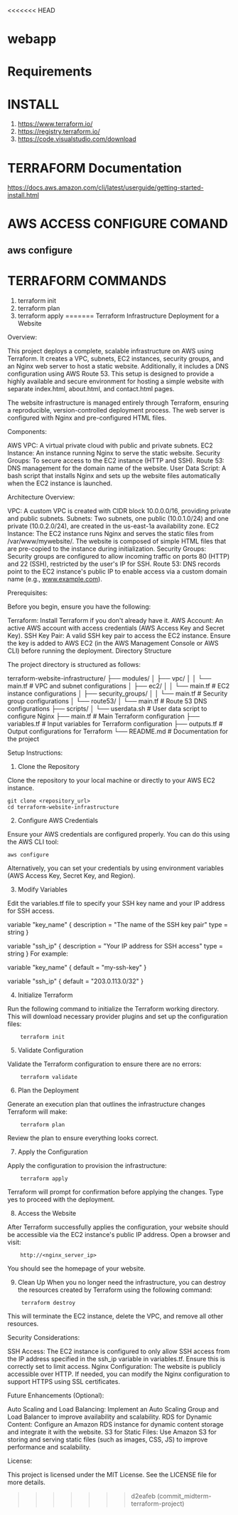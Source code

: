 <<<<<<< HEAD
# webapp

# Requirements

# INSTALL
1. https://www.terraform.io/
2. https://registry.terraform.io/
3. https://code.visualstudio.com/download
   
# TERRAFORM Documentation
https://docs.aws.amazon.com/cli/latest/userguide/getting-started-install.html

# AWS ACCESS CONFIGURE COMAND
## aws configure

# TERRAFORM COMMANDS 
1. terraform init
2. terraform plan
3. terraform apply
=======
						Terraform Infrastructure Deployment for a Website

Overview:

This project deploys a complete, scalable infrastructure on AWS using Terraform. It creates a VPC, subnets, EC2 instances, security groups, and an Nginx web server to host a static website. Additionally, it includes a DNS configuration using AWS Route 53. This setup is designed to provide a highly available and secure environment for hosting a simple website with separate index.html, about.html, and contact.html pages.

The website infrastructure is managed entirely through Terraform, ensuring a reproducible, version-controlled deployment process. The web server is configured with Nginx and pre-configured HTML files.

Components:

AWS VPC: A virtual private cloud with public and private subnets.
EC2 Instance: An instance running Nginx to serve the static website.
Security Groups: To secure access to the EC2 instance (HTTP and SSH).
Route 53: DNS management for the domain name of the website.
User Data Script: A bash script that installs Nginx and sets up the website files automatically when the EC2 instance is launched.

Architecture Overview:

VPC: A custom VPC is created with CIDR block 10.0.0.0/16, providing private and public subnets.
Subnets: Two subnets, one public (10.0.1.0/24) and one private (10.0.2.0/24), are created in the us-east-1a availability zone.
EC2 Instance: The EC2 instance runs Nginx and serves the static files from /var/www/mywebsite/. The website is composed of simple HTML files that are pre-copied to the instance during initialization.
Security Groups: Security groups are configured to allow incoming traffic on ports 80 (HTTP) and 22 (SSH), restricted by the user's IP for SSH.
Route 53: DNS records point to the EC2 instance's public IP to enable access via a custom domain name (e.g., www.example.com).

Prerequisites:

Before you begin, ensure you have the following:

Terraform: Install Terraform if you don't already have it.
AWS Account: An active AWS account with access credentials (AWS Access Key and Secret Key).
SSH Key Pair: A valid SSH key pair to access the EC2 instance. Ensure the key is added to AWS EC2 (in the AWS Management Console or AWS CLI) before running the deployment.
Directory Structure

The project directory is structured as follows:

terraform-website-infrastructure/
├── modules/
│   ├── vpc/
│   │   └── main.tf              # VPC and subnet configurations
│   ├── ec2/
│   │   └── main.tf              # EC2 instance configurations
│   ├── security_groups/
│   │   └── main.tf              # Security group configurations
│   └── route53/
│       └── main.tf              # Route 53 DNS configurations
├── scripts/
│   └── userdata.sh              # User data script to configure Nginx
├── main.tf                      # Main Terraform configuration
├── variables.tf                 # Input variables for Terraform configuration
├── outputs.tf                   # Output configurations for Terraform
└── README.md                    # Documentation for the project

Setup Instructions:

1. Clone the Repository

Clone the repository to your local machine or directly to your AWS EC2 instance.

	git clone <repository_url>
	cd terraform-website-infrastructure

2. Configure AWS Credentials

Ensure your AWS credentials are configured properly. You can do this using the AWS CLI tool:

	aws configure

Alternatively, you can set your credentials by using environment variables (AWS Access Key, Secret Key, and Region).

3. Modify Variables

Edit the variables.tf file to specify your SSH key name and your IP address for SSH access.

variable "key_name" {
 description = "The name of the SSH key pair"
 type        = string
}

variable "ssh_ip" {
  description = "Your IP address for SSH access"
  type        = string
}
For example:

variable "key_name" {
  default = "my-ssh-key"
}

variable "ssh_ip" {
  default = "203.0.113.0/32"
}

4. Initialize Terraform

Run the following command to initialize the Terraform working directory. This will download necessary provider plugins and set up the configuration files:

		terraform init

5. Validate Configuration

Validate the Terraform configuration to ensure there are no errors:

		terraform validate

6. Plan the Deployment

Generate an execution plan that outlines the infrastructure changes Terraform will make:

		terraform plan

Review the plan to ensure everything looks correct.

7. Apply the Configuration

Apply the configuration to provision the infrastructure:

		terraform apply

Terraform will prompt for confirmation before applying the changes. Type yes to proceed with the deployment.

8. Access the Website

After Terraform successfully applies the configuration, your website should be accessible via the EC2 instance's public IP address. Open a browser and visit:

		http://<nginx_server_ip>

You should see the homepage of your website.

9. Clean Up
When you no longer need the infrastructure, you can destroy the resources created by Terraform using the following command:

		terraform destroy

This will terminate the EC2 instance, delete the VPC, and remove all other resources.

Security Considerations:

SSH Access: The EC2 instance is configured to only allow SSH access from the IP address specified in the ssh_ip variable in variables.tf. Ensure this is correctly set to limit access.
Nginx Configuration: The website is publicly accessible over HTTP. If needed, you can modify the Nginx configuration to support HTTPS using SSL certificates.

Future Enhancements (Optional):

Auto Scaling and Load Balancing: Implement an Auto Scaling Group and Load Balancer to improve availability and scalability.
RDS for Dynamic Content: Configure an Amazon RDS instance for dynamic content storage and integrate it with the website.
S3 for Static Files: Use Amazon S3 for storing and serving static files (such as images, CSS, JS) to improve performance and scalability.

License:

This project is licensed under the MIT License. See the LICENSE file for more details.
>>>>>>> d2eafeb (commit_midterm-terraform-project)
